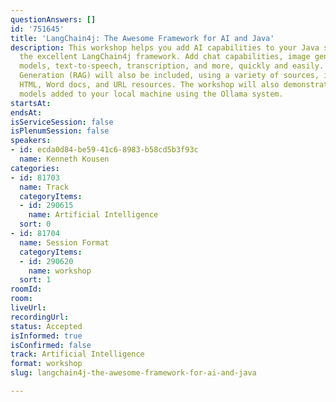 ```yaml
---
questionAnswers: []
id: '751645'
title: 'LangChain4j: The Awesome Framework for AI and Java'
description: This workshop helps you add AI capabilities to your Java systems using
  the excellent LangChain4j framework. Add chat capabilities, image generation, vision
  models, text-to-speech, transcription, and more, quickly and easily. Retrieval-Augmented
  Generation (RAG) will also be included, using a variety of sources, including pdf,
  HTML, Word docs, and URL resources. The workshop will also demonstrate how to access
  models added to your local machine using the Ollama system.
startsAt:
endsAt:
isServiceSession: false
isPlenumSession: false
speakers:
- id: ecda0d84-be59-41c6-8983-b58cd5b3f93c
  name: Kenneth Kousen
categories:
- id: 81703
  name: Track
  categoryItems:
  - id: 290615
    name: Artificial Intelligence
  sort: 0
- id: 81704
  name: Session Format
  categoryItems:
  - id: 290620
    name: workshop
  sort: 1
roomId:
room:
liveUrl:
recordingUrl:
status: Accepted
isInformed: true
isConfirmed: false
track: Artificial Intelligence
format: workshop
slug: langchain4j-the-awesome-framework-for-ai-and-java

---
```

